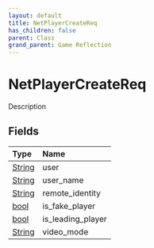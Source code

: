 ```yaml
---
layout: default
title: NetPlayerCreateReq
has_children: false
parent: Class
grand_parent: Game Reflection
---
```

# NetPlayerCreateReq
Description 

## Fields

| Type | Name |
|:----------|:--------------|
| [String](/riftbreaker-wiki/docs/game-reflection/components/string/) | user |
| [String](/riftbreaker-wiki/docs/game-reflection/components/string/) | user_name |
| [String](/riftbreaker-wiki/docs/game-reflection/components/string/) | remote_identity |
| [bool](/riftbreaker-wiki/docs/game-reflection/components/bool/) | is_fake_player |
| [bool](/riftbreaker-wiki/docs/game-reflection/components/bool/) | is_leading_player |
| [String](/riftbreaker-wiki/docs/game-reflection/components/string/) | video_mode |

